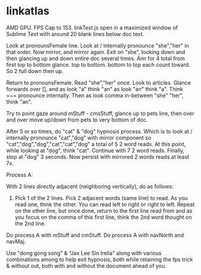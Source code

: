 # linkatlas

AMD GPU. FPS Cap to 153. linkTest.js open in a maximized window of Sublime Text with around 20 blank lines below doc text. 

Look at pronounsFemale line. Look at / internally pronounce "she","her" in that order. Now mirror, and mirror again. Exit on "she", looking down and then glancing up and down entire doc several times. Aim for 4 total from first top to bottom glance. top to bottom. bottom to top each count toward. So 2 full down then up.

Return to pronounsFemale. Read "she","her" once. Look to articles. Glance forwards over [], and as look "a" think "an" as look "an" think "a". Think =~= pronounce internally. Then as look comma in-between "she" "her", think "an".


Try to point gaze around mStuff - cmsStuff, glance up to pets line, then over and over move up/down from pets to very bottom of doc.

After 5 or so times, do "cat" & "dog" hypnosis process. Which is to look at / internally pronounce "cat","dog" with mirror component so "cat","dog","dog","cat","cat","dog" a total of 5 2 word reads. At this point, while looking at "dog", think "cat". Continue with 7 2 word reads. Finally, stop at "dog" 3 seconds. Now persist with mirrored 2 words reads at least 7x.

 
Process A: 

With 2 lines directly adjacent (neighboring vertically), do as follows:
1. Pick 1 of the 2 lines. Pick 2 adjacent words (same line) to read. As you read one, think the other. You can read left to right or right to left. Repeat on the other line, but once done, return to the first line read from and as you focus on the comma of this first line, think the 2nd word thought on the 2nd line. 


Do process A with mStuff and cmStuff.
Do process A with navNorth and navMaj.


Use "dong gong song" & "Jax Lee Sin Irelia" along with various combinations among to help exit hypnosis, both while retaining the fps trick & without out, both with and without the document ahead of you. 
